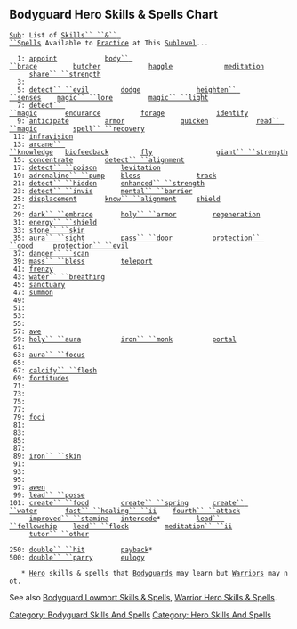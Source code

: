 ## Bodyguard Hero Skills & Spells Chart

[`Sub`](Sublevel "wikilink")`: List of `[`Skills`` ``&`` ``Spells`](:Category:_Skills_And_Spells "wikilink")` Available to `[`Practice`](Practice "wikilink")` at This `[`Sublevel`](Sublevel "wikilink")`...`  
`     `  
`  1: `[`appoint`](Appoint "wikilink")`            `[`body`` ``brace`](Body_Brace "wikilink")`         `[`butcher`](Butcher "wikilink")`            `[`haggle`](Haggle "wikilink")`             `[`meditation`](Meditation "wikilink")  
`     `[`share`` ``strength`](Share_Strength "wikilink")  
`  3: `  
`  5: `[`detect`` ``evil`](Detect_Evil "wikilink")`        `[`dodge`](Dodge "wikilink")`              `[`heighten`` ``senses`](Heighten_Senses "wikilink")`    `[`magic`` ``lore`](Magic_Lore "wikilink")`         `[`magic`` ``light`](Magic_Light "wikilink")  
`  7: `[`detect`` ``magic`](Detect_Magic "wikilink")`       `[`endurance`](Endurance "wikilink")`          `[`forage`](Forage "wikilink")`             `[`identify`](Identify_(spell) "wikilink")  
`  9: `[`anticipate`](Anticipate "wikilink")`         `[`armor`](Armor_(spell) "wikilink")`              `[`quicken`](Quicken "wikilink")`            `[`read`` ``magic`](Read_Magic "wikilink")`         `[`spell`` ``recovery`](Spell_Recovery "wikilink")  
` 11: `[`infravision`](Infravision "wikilink")  
` 13: `[`arcane`` ``knowledge`](Arcane_Knowledge "wikilink")`   `[`biofeedback`](Biofeedback "wikilink")`        `[`fly`](Fly "wikilink")`                `[`giant`` ``strength`](Giant_Strength "wikilink")  
` 15: `[`concentrate`](Concentrate "wikilink")`        `[`detect`` ``alignment`](Detect_Alignment "wikilink")  
` 17: `[`detect`` ``poison`](Detect_Poison "wikilink")`      `[`levitation`](Levitation "wikilink")  
` 19: `[`adrenaline`` ``pump`](Adrenaline_Pump "wikilink")`    `[`bless`](Bless "wikilink")`              `[`track`](Track "wikilink")  
` 21: `[`detect`` ``hidden`](Detect_Hidden "wikilink")`      `[`enhanced`` ``strength`](Enhanced_Strength "wikilink")  
` 23: `[`detect`` ``invis`](Detect_Invis "wikilink")`       `[`mental`` ``barrier`](Mental_Barrier "wikilink")  
` 25: `[`displacement`](Displacement "wikilink")`       `[`know`` ``alignment`](Know_Alignment "wikilink")`     `[`shield`](Shield "wikilink")  
` 27: `  
` 29: `[`dark`` ``embrace`](Dark_Embrace "wikilink")`       `[`holy`` ``armor`](Holy_Armor "wikilink")`         `[`regeneration`](Regeneration "wikilink")  
` 31: `[`energy`` ``shield`](Energy_Shield "wikilink")  
` 33: `[`stone`` ``skin`](Stone_Skin "wikilink")  
` 35: `[`aura`` ``sight`](Aura_Sight "wikilink")`         `[`pass`` ``door`](Pass_Door "wikilink")`          `[`protection`` ``good`](Protection_Good "wikilink")`     `[`protection`` ``evil`](Protection_Evil "wikilink")  
` 37: `[`danger`` ``scan`](Danger_Scan "wikilink")  
` 39: `[`mass`` ``bless`](Mass_Bless "wikilink")`         `[`teleport`](Teleport "wikilink")  
` 41: `[`frenzy`](Frenzy "wikilink")  
` 43: `[`water`` ``breathing`](Water_Breathing "wikilink")  
` 45: `[`sanctuary`](Sanctuary "wikilink")  
` 47: `[`summon`](Summon "wikilink")  
` 49: `  
` 51: `  
` 53: `  
` 55: `  
` 57: `[`awe`](Awe "wikilink")  
` 59: `[`holy`` ``aura`](Holy_Aura "wikilink")`          `[`iron`` ``monk`](Iron_Monk "wikilink")`          `[`portal`](Portal "wikilink")  
` 61: `  
` 63: `[`aura`` ``focus`](Aura_Focus "wikilink")  
` 65: `  
` 67: `[`calcify`` ``flesh`](Calcify_Flesh "wikilink")  
` 69: `[`fortitudes`](Fortitudes "wikilink")  
` 71: `  
` 73: `  
` 75: `  
` 77: `  
` 79: `[`foci`](Foci "wikilink")  
` 81: `  
` 83: `  
` 85: `  
` 87: `  
` 89: `[`iron`` ``skin`](Iron_Skin "wikilink")  
` 91: `  
` 93: `  
` 95: `  
` 97: `[`awen`](Awen "wikilink")  
` 99: `[`lead`` ``posse`](Lead_Posse "wikilink")  
`101: `[`create`` ``food`](Create_Food "wikilink")`        `[`create`` ``spring`](Create_Spring "wikilink")`      `[`create`` ``water`](Create_Water "wikilink")`       `[`fast`` ``healing`` ``ii`](Fast_Healing_II "wikilink")`    `[`fourth`` ``attack`](Fourth_Attack "wikilink")  
`     `[`improved`` ``stamina`](Improved_Stamina "wikilink")`   `[`intercede`](Intercede "wikilink")`*         `[`lead`` ``fellowship`](Lead_Fellowship "wikilink")`    `[`lead`` ``flock`](Lead_Flock "wikilink")`         `[`meditation`` ``ii`](Meditation_II "wikilink")  
`     `[`tutor`` ``other`](Tutor_Other "wikilink")  
`     `  
`250: `[`double`` ``hit`](Double_Hit "wikilink")`         `[`payback`](Payback "wikilink")`*`  
`500: `[`double`` ``parry`](Double_Parry "wikilink")`       `[`eulogy`](Eulogy "wikilink")  
`     `  
`   * `[`Hero`](:Category:_Hero "wikilink")` skills & spells that `[`Bodyguards`](:Category:_Bodyguards "wikilink")` may learn but `[`Warriors`](:Category:_Warriors "wikilink")` may not.`

See also [Bodyguard Lowmort Skills &
Spells](:Category:_Bodyguard_Lowmort_Skills_And_Spells "wikilink"),
[Warrior Hero Skills &
Spells](:Category:_Warrior_Hero_Skills_And_Spells "wikilink").

[Category: Bodyguard Skills And
Spells](Category:_Bodyguard_Skills_And_Spells "wikilink") [Category:
Hero Skills And Spells](Category:_Hero_Skills_And_Spells "wikilink")
